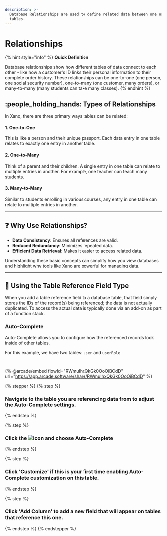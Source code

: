 ```yaml
---
description: >-
  Database Relationships are used to define related data between one or more
  tables.
---
```


# Relationships

{% hint style="info" %}
**Quick Definition**

Database relationships show how different tables of data connect to each other - like how a customer's ID links their personal information to their complete order history. These relationships can be one-to-one (one person, one social security number), one-to-many (one customer, many orders), or many-to-many (many students can take many classes).
{% endhint %}

## :people\_holding\_hands: Types of Relationships

In Xano, there are three primary ways tables can be related:

#### 1. One-to-One

This is like a person and their unique passport. Each data entry in one table relates to exactly one entry in another table.

#### 2. One-to-Many

Think of a parent and their children. A single entry in one table can relate to multiple entries in another. For example, one teacher can teach many students.

#### 3. Many-to-Many

Similar to students enrolling in various courses, any entry in one table can relate to multiple entries in another.

***

## :question: Why Use Relationships?

* **Data Consistency**: Ensures all references are valid.
* **Reduced Redundancy**: Minimizes repeated data.
* **Efficient Data Retrieval**: Makes it easier to access related data.

Understanding these basic concepts can simplify how you view databases and highlight why tools like Xano are powerful for managing data.

***

## :eyes: Using the Table Reference Field Type

When you add a table reference field to a database table, that field simply stores the IDs of the record(s) being referenced; the data is not actually duplicated. To access the actual data is typically done via an add-on as part of a function stack.

### Auto-Complete

Auto-Complete allows you to configure how the referenced records look inside of other tables.

For this example, we have two tables: `user` and `userRole`

<figure><img src="../../.gitbook/assets/CleanShot 2024-12-15 at 17.50.17.png" alt=""><figcaption></figcaption></figure>

<figure><img src="../../.gitbook/assets/CleanShot 2024-12-15 at 17.50.57.png" alt=""><figcaption></figcaption></figure>

{% @arcade/embed flowId="RWmuIhxQkGk0OoOiBCdD" url="https://app.arcade.software/share/RWmuIhxQkGk0OoOiBCdD" %}

{% stepper %}
{% step %}
### Navigate to the table you are referencing data from to adjust the Auto-Complete settings.
{% endstep %}

{% step %}
### Click the ![](<../../.gitbook/assets/CleanShot 2024-12-15 at 18.10.21.png>)icon and choose Auto-Complete
{% endstep %}

{% step %}
### Click 'Customize' if this is your first time enabling Auto-Complete customization on this table.
{% endstep %}

{% step %}
### Click 'Add Column' to add a new field that will appear on tables that reference this one.
{% endstep %}
{% endstepper %}

